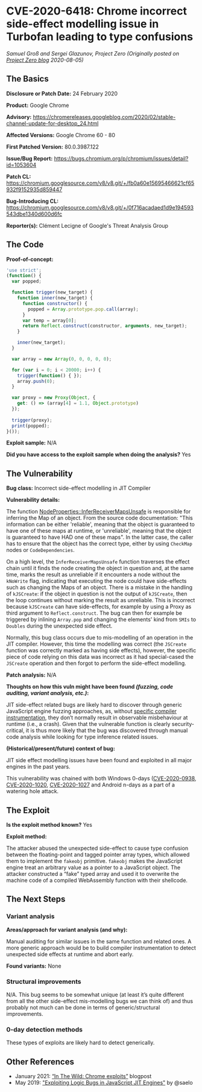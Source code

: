 # CVE-2020-6418: Chrome incorrect side-effect modelling issue in Turbofan leading to type confusions
*Samuel Groß and Sergei Glazunov, Project Zero (Originally posted on [Project Zero blog](https://googleprojectzero.blogspot.com/p/rca.html) 2020-08-05)*

## The Basics

**Disclosure or Patch Date:** 24 February 2020

**Product:** Google Chrome

**Advisory:** https://chromereleases.googleblog.com/2020/02/stable-channel-update-for-desktop_24.html

**Affected Versions:** Google Chrome 60 - 80

**First Patched Version:** 80.0.3987.122

**Issue/Bug Report:** https://bugs.chromium.org/p/chromium/issues/detail?id=1053604

**Patch CL:** https://chromium.googlesource.com/v8/v8.git/+/fb0a60e15695466621cf65932f9152935d859447

**Bug-Introducing CL:** https://chromium.googlesource.com/v8/v8.git/+/0f716acadaed1d9e194593543dbe1340d600d6fc

**Reporter(s):** Clément Lecigne of Google's Threat Analysis Group

## The Code

**Proof-of-concept:**

```javascript
'use strict';
(function() {
  var popped;

  function trigger(new_target) {
    function inner(new_target) {
      function constructor() {
        popped = Array.prototype.pop.call(array);
      }
      var temp = array[0];
      return Reflect.construct(constructor, arguments, new_target);
    }

    inner(new_target);
  }

  var array = new Array(0, 0, 0, 0, 0);

  for (var i = 0; i < 20000; i++) {
    trigger(function() { });
    array.push(0);
  }

  var proxy = new Proxy(Object, {
    get: () => (array[4] = 1.1, Object.prototype)
  });
 
  trigger(proxy);
  print(popped);
}());
```

**Exploit sample:** N/A

**Did you have access to the exploit sample when doing the analysis?** Yes

## The Vulnerability

**Bug class:** Incorrect side-effect modelling in JIT Compiler

**Vulnerability details:**

The function [NodeProperties::InferReceiverMapsUnsafe](https://source.chromium.org/chromium/chromium/src/+/master:v8/src/compiler/node-properties.cc;drc=04ea8adc20fdf4e6dba9885781d415dcf851b153;bpv=1;bpt=1;l=337?originalUrl=https:%2F%2Fcs.chromium.org%2F) is responsible for inferring the Map of an object. From the source code documentation: "This information can be either 'reliable', meaning that the object is guaranteed to have one of these maps at runtime, or 'unreliable', meaning that the object is guaranteed to have HAD one of these maps". In the latter case, the caller has to ensure that the object has the correct type, either by using `CheckMap` nodes or `CodeDependencies`.


On a high level, the `InferReceiverMapsUnsafe` function traverses the effect chain until it finds the node creating the object in question and, at the same time, marks the result as unreliable if it encounters a node without the `kNoWrite` flag, indicating that executing the node could have side-effects such as changing the Maps of an object. There is a mistake in the handling of `kJSCreate`: if the object in question is not the output of `kJSCreate`, then the loop continues without marking the result as unreliable. This is incorrect because `kJSCreate` can have side-effects, for example by using a Proxy as third argument to `Reflect.construct`. The bug can then for example be triggered by inlining `Array.pop` and changing the elements' kind from `SMIs` to `Doubles` during the unexpected side effect.

Normally, this bug class occurs due to mis-modelling of an operation in the JIT compiler. However, this time the modelling was correct (the `JSCreate` function was correctly marked as having side effects), however, the specific piece of code relying on this data was incorrect as it had special-cased the `JSCreate` operation and then forgot to perform the side-effect modelling.

**Patch analysis:** N/A

**Thoughts on how this vuln might have been found _(fuzzing, code auditing, variant analysis, etc.)_:**

JIT side-effect related bugs are likely hard to discover through generic JavaScript engine fuzzing approaches, as, without [specific compiler instrumentation](https://github.com/mozilla/gecko-dev/commit/4ca7a9d3ee9c7fe0d432bd3d3e251238a6f71721), they don’t normally result in observable misbehaviour at runtime (i.e., a crash). Given that the vulnerable function is clearly security-critical, it is thus more likely that the bug was discovered through manual code analysis while looking for type inference related issues.

**(Historical/present/future) context of bug:** 

JIT side effect modelling issues have been found and exploited in all major engines in the past years.

This vulnerability was chained with both Windows 0-days ([CVE-2020-0938](CVE-2020-0938.md), [CVE-2020-1020](CVE-2020-1020.md), [CVE-2020-1027](CVE-2020-1027.md) and Android n-days as a part of a watering hole attack.

## The Exploit

**Is the exploit method known?** Yes

**Exploit method:**

The attacker abused the unexpected side-effect to cause type confusion between the floating-point and tagged pointer array types, which allowed them to implement the `fakeobj` primitive. `fakeobj` makes the JavaScript engine treat an arbitrary value as a pointer to a JavaScript object. The attacker constructed a “fake” typed array and used it to overwrite the machine code of a compiled WebAssembly function with their shellcode.

## The Next Steps

### Variant analysis

**Areas/approach for variant analysis (and why):**

Manual auditing for similar issues in the same function and related ones. A more generic approach would be to build compiler instrumentation to detect unexpected side effects at runtime and abort early.

**Found variants:** None

### Structural improvements

N/A. This bug seems to be somewhat unique (at least it’s quite different from all the other side-effect mis-modelling bugs we can think of) and thus probably not much can be done in terms of generic/structural improvements.

### 0-day detection methods

These types of exploits are likely hard to detect generically.

## Other References 

* January 2021: [“In The Wild: Chrome exploits”](https://googleprojectzero.blogspot.com/2021/01/in-wild-series-chrome-exploits.html) blogpost
* May 2019: ["Exploiting Logic Bugs in JavaScript JIT Engines"](http://www.phrack.org/issues/70/9.html#article) by @saelo
